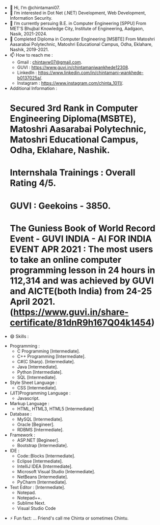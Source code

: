 * 👋 Hi, I’m @chintamani07.
* 👀 I’m interested in Dot Net (.NET) Development, Web Development, Information Security.
* 🌱 I’m currently persuing B.E. in Computer Engineering [SPPU] From MET'S Bhujbal Knowledge City, Institute of Engineering, Aadgaon, Nasik, 2021-2024.
* 🌱 Completed Diploma in Computer Engineering [MSBTE] From Matoshri Aasarabai Polytechnic, Matoshri Educational Campus, Odha, Eklahare, Nashik, 2019-2021.
* 📫 How to reach me :
  - Gmail : chintavw07@gmail.com.
  - GUVI : https://www.guvi.in/chintamaniwankhede12308.
  - LinkedIn : https://www.linkedin.com/in/chintamani-wankhede-b0137025a/.
  - Instagram : https://www.instagram.com/chinta_1011/.
* Additional Information :
  # Secured 3rd Rank in Computer Engineering Diploma(MSBTE), Matoshri Aasarabai Polytechnic, Matoshri Educational Campus, Odha, Eklahare, Nashik.
  # Internshala Trainings : Overall Rating 4/5.
  # GUVI : Geekoins - 3850.
  # The Guniess Book of World Record Event - GUVI INDIA - AI FOR INDIA EVENT APR 2021 : The most users to take an online computer programming lesson in 24 hours in 112,314 and was achieved by GUVI and AICTE(both India) from 24-25 April 2021. (https://www.guvi.in/share-certificate/81dnR9h167Q04k1454)
- 😄 Skills :
* Programming :
  - C Programming [Intermediate].
  - C++ Programming [Intermediate].
  - C#(C Sharp). [Intermediate].
  - Java [Intermediate].
  - Python [Intermediate].
  - SQL [Intermediate].
* Style Sheet Language :
  - CSS [Intermediate].
* (JIT)Programming Language :
  -  Javascript.
* Markup Language :
  - HTML, HTML3, HTML5 [Intermediate]
* Database :
  - MySQL [Intermediate].
  - Oracle [Begineer].
  - RDBMS [Intermediate].
* Framework :
  - ASP.NET [Begineer].
  - Bootstrap [Intermediate].
* IDE :
  - Code::Blocks [Intermediate].
  - Eclipse [Intermediate].
  - IntelliJ IDEA [Intermediate].
  - Microsoft Visual Studio [Intermediate].
  - NetBeans [Intermediate].
  - PyCharm [Intermediate].
* Text Editor : [Intermediate].
  - Notepad.
  - Notepad++.
  - Sublime Next.
  - Visual Studio Code 
- ⚡ Fun fact: ... Friend's call me Chinta or sometimes Chintu.
<!---
chintamani07/chintamani07 is a ✨ special ✨ repository because its `README.md` (this file) appears on your GitHub profile.
You can click the Preview link to take a look at your changes.
--->
